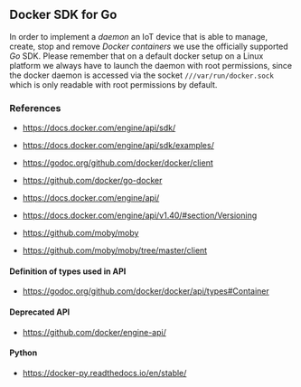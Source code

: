
## Docker SDK for Go

In order to implement a _daemon_ an IoT device that is able to manage, create,
stop and remove _Docker containers_ we use the officially supported _Go_ SDK.
Please remember that on a default docker setup on a Linux platform we always
have to launch the daemon with root permissions, since the docker daemon is
accessed via the socket `///var/run/docker.sock` which is only readable with
root permissions by default.

### References

- https://docs.docker.com/engine/api/sdk/
- https://docs.docker.com/engine/api/sdk/examples/

- https://godoc.org/github.com/docker/docker/client
- https://github.com/docker/go-docker
- https://docs.docker.com/engine/api/
- https://docs.docker.com/engine/api/v1.40/#section/Versioning



- https://github.com/moby/moby
- https://github.com/moby/moby/tree/master/client

#### Definition of types used in API

- https://godoc.org/github.com/docker/docker/api/types#Container

#### Deprecated API

- https://github.com/docker/engine-api/

#### Python

- https://docker-py.readthedocs.io/en/stable/
